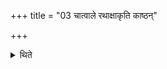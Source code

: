 +++
title = "03 चात्वाले रथाक्षाकृति काष्ठन्"

+++

<details><summary>थिते</summary>

चात्वाले रथाक्षाकृति काष्ठं निखाय तस्मिन्नौदुम्बरं रथचक्रं सप्तदशारं प्रतिमुञ्चति ३
</details>
